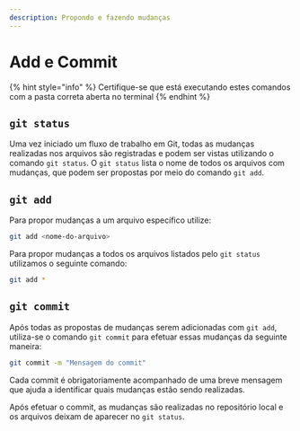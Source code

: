 ```yaml
---
description: Propondo e fazendo mudanças
---
```


# Add e Commit

{% hint style="info" %}
Certifique-se que está executando estes comandos com a pasta correta aberta no terminal
{% endhint %}

## `git status`

Uma vez iniciado um fluxo de trabalho em Git, todas as mudanças realizadas nos arquivos são registradas e podem ser vistas utilizando o comando `git status`. O `git status` lista o nome de todos os arquivos com mudanças, que podem ser propostas por meio do comando `git add`.

## `git add`

Para propor mudanças a um arquivo específico utilize:

```bash
git add <nome-do-arquivo>
```

Para propor mudanças a todos os arquivos listados pelo `git status` utilizamos o seguinte comando:

```bash
git add *
```

## `git commit`

Após todas as propostas de mudanças serem adicionadas com `git add`, utiliza-se o comando `git commit` para efetuar essas mudanças da seguinte maneira:

```bash
git commit -m "Mensagem do commit"
```

Cada commit é obrigatoriamente acompanhado de uma breve mensagem que ajuda a identificar quais mudanças estão sendo realizadas.&#x20;

Após efetuar o commit, as mudanças são realizadas no repositório local e os arquivos deixam de aparecer no `git status`.

